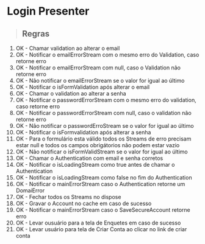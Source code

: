 # Login Presenter

> ## Regras
1. OK - Chamar validation ao alterar o email
2. OK - Notificar o emailErrorStream com o mesmo erro do Validation, caso retorne erro
3. OK - Notificar o emailErrorStream com null, caso o Validation não retorne erro
4. OK - Não notificar o emailErrorStream se o valor for igual ao último
5. OK - Notificar o isFormValidation após alterar o email
6. OK - Chamar o validation ao alterar a senha
7. OK - Notificar o passwordErrorStream com o mesmo erro do validation, caso retorne erro
8. OK - Notificar o passwordErrorStream com null, caso o validation não retorne erro
9. OK - Não notificar o passwordErroStream se o valor for igual ao último
10. OK - Notificar o isFormvalidation após alterar a senha
11. OK - Para o formulário esta válido todos os Streams de erro precisam estar null e todos os campos obrigátorios não podem estar vazio
12. OK - Não notificar o isFormValidStream se o valor for igual ao último
13. OK - Chamar o Authentication com email e senha corretos
14. OK - Notificar o isLoadingStream como true antes de chamar o Authentication
15. OK - Notificar o isLoadingStream como false no fim do Authentication 
16. OK - Notificar o mainErrorStream caso o Authentication retorne um DomaiError
17. OK - Fechar todos os Streams no dispose
18. OK - Gravar o Account no cache em caso de sucesso
19. OK - Notificar o mainErrorStream caso o SaveSecureAccount retorne erro
20. OK - Levar ousuário para a tela de Enquetes em caso de sucesso
21. OK - Levar usuário para tela de Criar Conta ao clicar no link de criar conta
